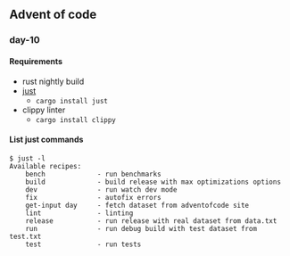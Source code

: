 ## Advent of code

### day-10

#### Requirements
- rust nightly build
- [just](https://just.systems/man/en/)
  - `cargo install just`
- clippy linter
  - `cargo install clippy`

#### List just commands

```shell
$ just -l
Available recipes:
    bench             - run benchmarks
    build             - build release with max optimizations options
    dev               - run watch dev mode
    fix               - autofix errors
    get-input day     - fetch dataset from adventofcode site
    lint              - linting
    release           - run release with real dataset from data.txt
    run               - run debug build with test dataset from test.txt
    test              - run tests
```
